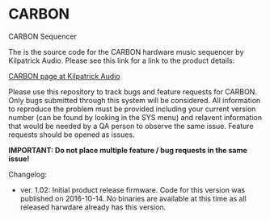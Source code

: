 # CARBON
CARBON Sequencer

The is the source code for the CARBON hardware music sequencer by Kilpatrick 
Audio. Please see this link for a link to the product details:

[CARBON page at Kilpatrick Audio](http://www.kilpatrickaudio.com/?p=carbon)

Please use this repository to track bugs and feature requests for CARBON. Only bugs submitted through this system will be considered. All information to reproduce the problem must be provided including your current version number (can be found by looking in the SYS menu) and relavent information that would be needed by a QA person to observe the same issue. Feature requests should be opened as issues.

__IMPORTANT: Do not place multiple feature / bug requests in the same issue!__

Changelog:

- ver. 1.02: Initial product release firmware. Code for this version was
  published on 2016-10-14. No binaries are available at this time as all
  released harwdare already has this version.
  

